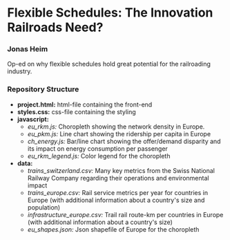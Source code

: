 # Flexible Schedules: The Innovation Railroads Need?

### Jonas Heim

Op-ed on why flexible schedules hold great potential for the railroading industry.

### Repository Structure

- **project.html:** html-file containing the front-end
- **styles.css:** css-file containing the styling
- **javascript:**
  - *eu_rkm.js:* Choropleth showing the network density in Europe.
  - *eu_pkm.js:* Line chart showing the ridership per capita in Europe
  - *ch_energy.js:* Bar/line chart showing the offer/demand disparity and its impact on energy consumption per passenger
  - *eu_rkm_legend.js:* Color legend for the choropleth 
- **data:**
  - *trains_switzerland.csv:* Many key metrics from the Swiss National Railway Company regarding their operations and environmental impact
  - *trains_europe.csv:* Rail service metrics per year for countries in Europe (with additional information about a country's size and population)
  - *infrastructure_europe.csv:* Trail rail route-km per countries in Europe (with additional information about a country's size)
  - *eu_shapes.json:* Json shapefile of Europe for the choropleth
